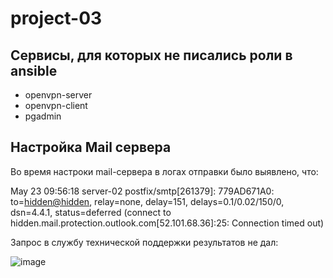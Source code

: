 # project-03

## Сервисы, для которых не писались роли в ansible

- openvpn-server
- openvpn-client
- pgadmin
  


## Настройка Mail сервера

Во время настроки mail-сервера в логах отправки было выявлено, что:

May 23 09:56:18 server-02 postfix/smtp[261379]: 779AD671A0: to=<hidden@hidden>, relay=none, delay=151, delays=0.1/0.02/150/0, dsn=4.4.1, status=deferred (connect to hidden.mail.protection.outlook.com[52.101.68.36]:25: Connection timed out)

Запрос в службу технической поддержки результатов не дал:

![image](https://github.com/dashaakinshina/project-03/assets/122722303/f82969e7-8255-40b9-b4bf-98d017ce67e0)
